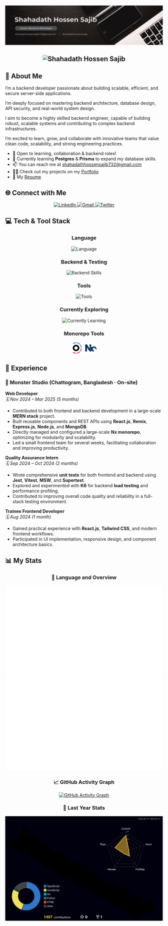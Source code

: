 ![My Profile](./github-cover.png)
 
<h2 align="center">
<img src="https://readme-typing-svg.herokuapp.com?color=36BCF7FF&lines=Hi+👋,+I'm+Shahadath+Hossen+Sajib&center=true&width=500&height=45" alt="Shahadath Hossen Sajib">
</h2>

<h2>💫 About Me</h2> 
<p>I’m a backend developer passionate about building scalable, efficient, and secure server-side applications.</p>

<p>I’m deeply focused on mastering backend architecture, database design, API security, and real-world system design.</p>

<p>I aim to become a highly skilled backend engineer, capable of building robust, scalable systems and contributing to complex backend infrastructures.</p>

<p>I’m excited to learn, grow, and collaborate with innovative teams that value clean code, scalability, and strong engineering practices.</p>

<ul>  
  <li>👯 Open to learning, collaboration & backend roles!</li>
  <li>🌱 Currently learning <strong>Postgres</strong> & <strong>Prisma</strong> to expand my database skills.</li>  
  <li>📫 You can reach me at <a href="mailto:shahadathhossensajib732@gmail.com">shahadathhossensajib732@gmail.com</a></li>  
  <li>👨‍💻 Check out my projects on my <a target="_blank" href="https://shahadathhs.vercel.app">Portfolio</a></li>  
  <li>📄 My <a target="_blank" href="https://drive.google.com/file/d/1dtZCEgZyof-qrUreeVpXDlOovosegpuf/view?usp=drive_link">Resume</a></li>  
</ul>


<h2>🌐 Connect with Me</h2>

<p align="center">
  <a href="https://linkedin.com/in/shahadathhs" target="_blank">
    <img src="https://skillicons.dev/icons?i=linkedin&theme=dark" alt="LinkedIn" />
  </a>
  <a href="mailto:shahadathhossensajib732@gmail.com" target="_blank">
    <img src="https://skillicons.dev/icons?i=gmail&theme=dark" alt="Gmail" />
  </a>
  <a href="https://twitter.com/shahadathhs" target="_blank">
    <img src="https://skillicons.dev/icons?i=twitter&theme=dark" alt="Twitter" />
  </a>
</p>

<h2>💻 Tech & Tool Stack</h2>

<div align="center">
  <!-- Language Section -->
  <h3>Language</h3>
  <p>
    <img src="https:&#x2F;&#x2F;skillicons.dev/icons?i=js,ts&theme=dark" alt="Language" />
  </p>
  
  <!-- Backend Section -->
  <h3>Backend & Testing</h3>
  <p>
    <img src="https:&#x2F;&#x2F;skillicons.dev/icons?i=nodejs,express,jest,mongodb&theme=dark" alt="Backend Skills" />
<!--     <img src="https:&#x2F;&#x2F;raw.githubusercontent.com/devicons/devicon/master/icons/mongoose/mongoose-original.svg" width="48" height="48" alt="Mongoose"/> -->
  </p>
  
  <!-- Tools -->
  <h3>Tools</h3>
  <p>
    <img src="https:&#x2F;&#x2F;skillicons.dev/icons?i=git,github,vscode,postman,npm,pnpm&theme=dark" alt="Tools" />
  </p>

  <!-- Currently Learning -->
  <h3>Currently Exploring</h3>
  <p>
    <img src="https:&#x2F;&#x2F;skillicons.dev/icons?i=postgres,prisma&theme=dark" alt="Currently Learning" />
  </p>

  <!-- Monorepo Tools -->
  <h3>Monorepo Tools</h3>
  <p>
    <img src="logo/turborepo.png" width="40" alt="Turborepo" />
    <img src="logo/nx.png" width="40" alt="Nx" />
  </p>
</div>

<h2>💼 Experience</h2>

<h3>🚀 Monster Studio (Chattogram, Bangladesh · On-site)</h3>

<p><strong>Web Developer</strong><br />
<em>🗓️ Nov 2024 – Mar 2025 (5 months)</em></p>
<ul>
  <li>Contributed to both frontend and backend development in a large-scale <strong>MERN stack</strong> project.</li>
  <li>Built reusable components and REST APIs using <strong>React.js</strong>, <strong>Remix</strong>, <strong>Express.js</strong>, <strong>Node.js</strong>, and <strong>MongoDB</strong>.</li>
  <li>Directly managed and configured a large-scale <strong>Nx monorepo</strong>, optimizing for modularity and scalability.</li>
  <li>Led a small frontend team for several weeks, facilitating collaboration and improving productivity.</li>
</ul>

<p><strong>Quality Assurance Intern</strong><br />
<em>🗓️ Sep 2024 – Oct 2024 (2 months)</em></p>
<ul>
  <li>Wrote comprehensive <strong>unit tests</strong> for both frontend and backend using <strong>Jest</strong>, <strong>Vitest</strong>, <strong>MSW</strong>, and <strong>Supertest</strong>.</li>
  <li>Explored and experimented with <strong>K6</strong> for backend <strong>load testing</strong> and performance profiling.</li>
  <li>Contributed to improving overall code quality and reliability in a full-stack testing environment.</li>
</ul>

<p><strong>Trainee Frontend Developer</strong><br />
<em>🗓️ Aug 2024 (1 month)</em></p>
<ul>
  <li>Gained practical experience with <strong>React.js</strong>, <strong>Tailwind CSS</strong>, and modern frontend workflows.</li>
  <li>Participated in UI implementation, responsive design, and component architecture basics.</li>
</ul>

<h2>📊 My Stats</h2> 
<!-- Section 1: Language and Overview Stats -->
<div align="center">
  <h3>📜 Language and Overview</h3>
  <a align="center" href="https://github.com/shahadathhs/github-stats">
    <img src="https://github.com/shahadathhs/github-stats/blob/master/generated/overview.svg#gh-dark-mode-only" alt="GitHub Overview Stats" />
    <img src="https://github.com/shahadathhs/github-stats/blob/master/generated/languages.svg#gh-dark-mode-only" alt="GitHub Languages Stats" />
  </a>
</div>

<!-- Section 2: GitHub Activity Graph -->
<div align="center">
  <h3>📈 GitHub Activity Graph</h3>
  <a href="https://github.com/shahadathhs">
    <img src="https://github-readme-activity-graph.vercel.app/graph?username=shahadathhs" alt="GitHub Activity Graph" />
  </a>
</div>

<!-- Section 3: Last Year Stats -->
<div align="center">
  <h3>🌟 Last Year Stats</h3>
  <img src="./profile-3d-contrib/profile-night-rainbow.svg" alt="Last Year Stat" />
</div>
